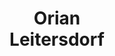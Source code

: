---
layout: page
title: <b>Orian</b> <br> Leitersdorf 
description: Decart
img: assets/img/orian.jpeg
redirect: https://www.linkedin.com/in/orian-leitersdorf-11956a240
importance: 2
category: none
---